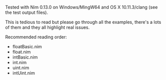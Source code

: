 Tested with Nim 0.13.0 on Windows/MingW64 and OS X 10.11.3/clang (see the test output files).

This is tedious to read but please go through all the examples, there's a lots of them and they all highlight real issues.

Recommended reading order:

* floatBasic.nim
* float.nim
* intBasic.nim
* int.nim
* uint.nim
* intUint.nim
